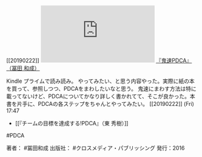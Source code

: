 [[20190222]]
[![](https://gyazo.com/6ae784d15f1dd10ab5b8f1de8209da32.img)](http://www.amazon.co.jp/gp/product/B01M4L4UZW/ref=as_li_tl?ie=UTF8&camp=247&creative=1211&creativeASIN=B01M4L4UZW&linkCode=as2&tag=choiyaki81-22&linkId=ba7d963da39d7fb2f163f695dbf71470)
[『鬼速PDCA』（冨田 和成）](https://www.amazon.co.jp/gp/product/B01M4L4UZW/ref=as_li_tl?ie=UTF8&camp=247&creative=1211&creativeASIN=B01M4L4UZW&linkCode=as2&tag=choiyaki81-22&linkId=ba7d963da39d7fb2f163f695dbf71470)

Kindle プライムで読み読み。
やってみたい、と思う内容やった。実際に紙の本を買って、参照しつつ、PDCAをまわしたいなと思う。
鬼速にまわす方法は特に載ってないけど、PDCAについてかなり詳しく書かれてて、そこが良かった。本書を片手に、PDCAの各ステップをちゃんとやってみたい。
[[20190222]] (Fri) 17:47

- [[『チームの目標を達成する!PDCA』（東 秀樹）]]

#PDCA 

著者： #冨田和成
出版社： #クロスメディア・パブリッシング
発行：2016

